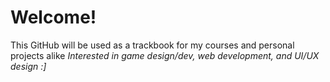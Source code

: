 # Welcome!
This GitHub will be used as a trackbook for my courses and personal projects alike 
*Interested in game design/dev, web development, and UI/UX design :]*

